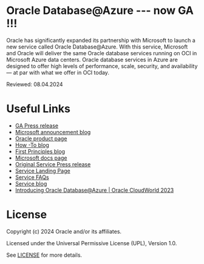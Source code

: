 # Oracle Database@Azure --- now GA !!!
 
Oracle has significantly expanded its partnership with Microsoft to launch a new service called Oracle Database@Azure. With this service, Microsoft and Oracle will deliver the same Oracle database services running on OCI in Microsoft Azure data centers. Oracle database services in Azure are designed to offer high levels of performance, scale, security, and availability — at par with what we offer in OCI today.
 
Reviewed: 08.04.2024
 
# Useful Links
 
- [GA Press release](https://www.oracle.com/news/announcement/oracle-announces-the-general-availability-of-oracle-database-at-azure-2023-12-13/)
- [Microsoft announcement blog](https://aka.ms/ODAA_Launch_Blog_Dec)
- [Oracle product page](https://www.oracle.com/cloud/azure/oracle-database-at-azure/)
- [How -To blog](https://blogs.oracle.com/cloud-infrastructure/post/oracle-database-at-azure-ga-east-us-region)
- [First Principles blog](https://blogs.oracle.com/cloud-infrastructure/post/first-principles-powering-applications-with-oracle-database-at-azure)
- [Microsoft docs page](https://learn.microsoft.com/en-us/azure/oracle/oracle-azure-overview)
- [Original Service Press release](https://www.oracle.com/news/announcement/oracle-database-at-azure-2023-09-14/?source=:so:ch:or:awr::::&SC=:so:ch:or:awr::::&pcode=)
- [Service Landing Page](https://www.oracle.com/cloud/azure/oracle-database-at-azure/?source=:so:ch:or:awr::::)
- [Service FAQs](https://www.oracle.com/cloud/azure/oracle-database-at-azure/faq/?source=:so:ch:or:awr::::)
- [Service blog](https://blogs.oracle.com/cloud-infrastructure/post/oracle-microsoft-deliver-oracle-database-at-azure)
- [Introducing Oracle Database@Azure | Oracle CloudWorld 2023](https://www.youtube.com/watch?v=4g67BoXhV3g)


# License
 
Copyright (c) 2024 Oracle and/or its affiliates.
 
Licensed under the Universal Permissive License (UPL), Version 1.0.
 
See [LICENSE](https://github.com/oracle-devrel/technology-engineering/blob/main/LICENSE) for more details.
